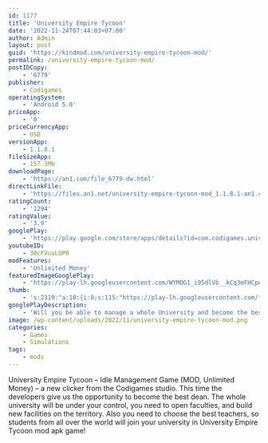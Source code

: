```yaml
---
id: 1177
title: 'University Empire Tycoon'
date: '2022-11-24T07:44:03+07:00'
author: Admin
layout: post
guid: 'https://kindmod.com/university-empire-tycoon-mod/'
permalink: /university-empire-tycoon-mod/
postIDCopy:
    - '6779'
publisher:
    - Codigames
operatingSystem:
    - 'Android 5.0'
priceApp:
    - '0'
priceCurrencyApp:
    - USD
versionApp:
    - 1.1.8.1
fileSizeApp:
    - 157.3Mb
downloadPage:
    - 'https://an1.com/file_6779-dw.html'
directLinkFile:
    - 'https://files.an1.net/university-empire-tycoon-mod_1.1.8.1-an1.com.apk'
ratingCount:
    - '1294'
ratingValue:
    - '3.9'
googlePlay:
    - 'https://play.google.com/store/apps/details?id=com.codigames.university.empire.idle.tycoon'
youtubeID:
    - 30cFVuuLOP0
modFeatures:
    - 'Unlimited Money'
featuredImageGooglePlay:
    - 'https://play-lh.googleusercontent.com/WYMOG1_i95dlVb__kCq3mFHCpAtczwKUmhBDK3vagr_R8LTneRSuKZeCXQ8YLtxxd2M'
thumb:
    - 's:2319:"a:18:{i:0;s:115:"https://play-lh.googleusercontent.com/f0ZuUa4MWdSfzA8_qs8zRAC1avBUDymNb1ileZRT_C8uYp7eRTC0U6IDyDoBhuZvX7o=w526-h296";i:1;s:116:"https://play-lh.googleusercontent.com/Hv3Su2cuzFQwO0iY9viT3fby_9Mus7810AqOi1LLVWBX2x198FNmYVc1wSh-WvlZJew8=w526-h296";i:2;s:115:"https://play-lh.googleusercontent.com/taZyfmMbdRo_4SyvtVsN5JEjoa3gOp22odjzGSEgB7AvIgXrra1tc_eZ_8aeYwliCGs=w526-h296";i:3;s:116:"https://play-lh.googleusercontent.com/gMO8VQSUIT3anfG5qR3nfIKsHHFB8BZXnS3HXr2WZNSUD1iofZROo3Oak0dlfVUpdqXx=w526-h296";i:4;s:115:"https://play-lh.googleusercontent.com/btUDfLwE6q9P8TbdS0EjyMyvSM3d3osLdiPrIfXDqR32tIajBDtE4fBe-bB80e8IUNM=w526-h296";i:5;s:114:"https://play-lh.googleusercontent.com/MiOFdNrtaRGFZoXkw4i3HSp4rpFHNqpfcxPS1catC2tLb1dP_X2yU1jxSJO332ql4w=w526-h296";i:6;s:115:"https://play-lh.googleusercontent.com/IHVxoo3eKlIzhcYf3jzTYL4IUPu7PxWExjuweJs33a9jwmURP8eI-zePh_GVBPkgdxU=w526-h296";i:7;s:114:"https://play-lh.googleusercontent.com/ELlMs_qC7Q1xYX4bREQjgM9AaH_69rbOUNMw18o3eyVR_4ZDru99Nd2Em4uk39yZFQ=w526-h296";i:8;s:116:"https://play-lh.googleusercontent.com/bu_x8Yw9PAnAPspWuXXqGO6ujZo1inix6-cLj5xrtYWmbjs2HPWaU7Z27YS1O6ClxuKQ=w526-h296";i:9;s:115:"https://play-lh.googleusercontent.com/dLsHMPXZstkIX4kKF0mgWR9D2uXkSJalYvnA4yrjBJvbXqk5bnE_F_Qso3MgSx_4xwU=w526-h296";i:10;s:114:"https://play-lh.googleusercontent.com/qhT_TE3NYYx_Dym2XHBkBmhDfUNhaFWzlovb-a0_mxG-Cs8M_unTY7j-05hrINYxjA=w526-h296";i:11;s:115:"https://play-lh.googleusercontent.com/2BwY_0Uas1tu6gyneikCddhDaYotrz0VoYzJZtQWbaZR-uNI7tx4O3GviqBBEhue6to=w526-h296";i:12;s:114:"https://play-lh.googleusercontent.com/LfkevGF6O46bmKuoqonwZf3ds4THSURr-LGUrPXX8OC-fl7RP60M2EgkIUoSO_wxZA=w526-h296";i:13;s:115:"https://play-lh.googleusercontent.com/puQgU_vEs6RNNOrl12G8Aw0k_V49jGuWlByMywqK-YuA90kc7X11GTUDbtki4vwe2Bc=w526-h296";i:14;s:115:"https://play-lh.googleusercontent.com/r1bDBW_2OI-YrlKFkpacwlejF5BGpt_fl-M095c8VoHiBkMw0imPQuZ_72z0CQGi90A=w526-h296";i:15;s:115:"https://play-lh.googleusercontent.com/9zGA1qTV2ru-E5Ifv7eq0PhWzhU6LUaFyg6TsGi95sis7oMrYdoOy88jPext8bzLLEo=w526-h296";i:16;s:115:"https://play-lh.googleusercontent.com/zgj6mdA64hHhXSS0pgjRmrcBMdxoQkK_jjWBT285udm8cT0Tu6rTbQ2j6TGYKvlpuJA=w526-h296";i:17;s:116:"https://play-lh.googleusercontent.com/snCquRwnr5Oz1kFSgMTuzod3EJQjd9ReRbVNG_4L4wEMrvbD-jfhxdicmkTvzeofwMFc=w526-h296";}";'
googlePlayDescription:
    - 'Will you be able to manage a whole University and become the best university rector?. Hold the reins of the business and become rich building a college campus!. Start running a small enclosure and work hard to make your reputation grow. Improve every detail and build new areas to turn your modest business into an educational institution, and compete with other universities!'
image: /wp-content/uploads/2022/11/university-empire-tycoon-mod.png
categories:
    - Games
    - Simulations
tags:
    - mods
---
```


University Empire Tycoon – Idle Management Game (MOD, Unlimited Money) – a new clicker from the Codigames studio. This time the developers give us the opportunity to become the best dean. The whole university will be under your control, you need to open faculties, and build new facilities on the territory. Also you need to choose the best teachers, so students from all over the world will join your university in University Empire Tycoon mod apk game!
